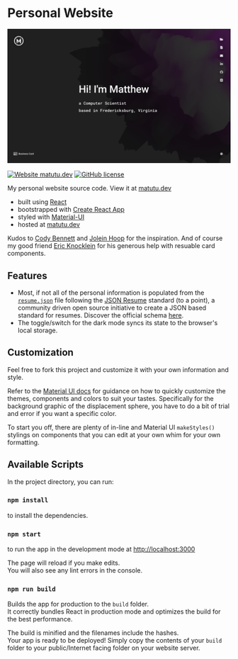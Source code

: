 # Personal Website

[![Screenshot](/public/social-image.png?raw=true)](https://matutu.dev)

[![Website matutu.dev](https://img.shields.io/website-up-down-green-red/http/shields.io.svg)](https://matutu.dev)
[![GitHub license](https://img.shields.io/github/license/Naereen/StrapDown.js.svg)](https://github.com/mkantrr/personal-website/blob/master/LICENSE)

My personal website source code. View it at [matutu.dev](https://matutu.dev)

-   built using [React](https://reactjs.org/)
-   bootstrapped with [Create React App](https://github.com/facebook/create-react-app)
-   styled with [Material-UI](https://material-ui.com/)
-   hosted at [matutu.dev](https://matutu.dev)

Kudos to [Cody Bennett](https://github.com/CodyJasonBennett) and [Jolein Hoop](https://github.com/JoHoop) for the inspiration. And of course my good friend [Eric Knocklein](https://github.com/EricKnocklein/) for his generous help with resuable card components.

## Features

-   Most, if not all of the personal information is populated from the [`resume.json`](https://github.com/mkantrr/personal-website/blob/master/src/settings/resume.json) file following the [JSON Resume](https://jsonresume.org/) standard (to a point), a community driven open source initiative to create a JSON based standard for resumes. Discover the official schema [here](https://jsonresume.org/schema/).
-   The toggle/switch for the dark mode syncs its state to the browser's local storage.

## Customization

Feel free to fork this project and customize it with your own information and style.

Refer to the [Material UI docs](https://material-ui.com/customization/theming/) for guidance on how to quickly customize the themes, components and colors to suit your tastes. Specifically for the background graphic of the displacement sphere, you have to do a bit of trial and error if you want a specific color.

To start you off, there are plenty of in-line and Material UI `makeStyles()` stylings on components that you can edit at your own whim for your own formatting.

## Available Scripts

In the project directory, you can run:

### `npm install`

to install the dependencies.

### `npm start`

to run the app in the development mode at [http://localhost:3000](http://localhost:3000)<br />

The page will reload if you make edits.<br />
You will also see any lint errors in the console.

### `npm run build`

Builds the app for production to the `build` folder.<br />
It correctly bundles React in production mode and optimizes the build for the best performance.

The build is minified and the filenames include the hashes.<br />
Your app is ready to be deployed! Simply copy the contents of your `build` folder to your public/Internet facing folder on your website server.
